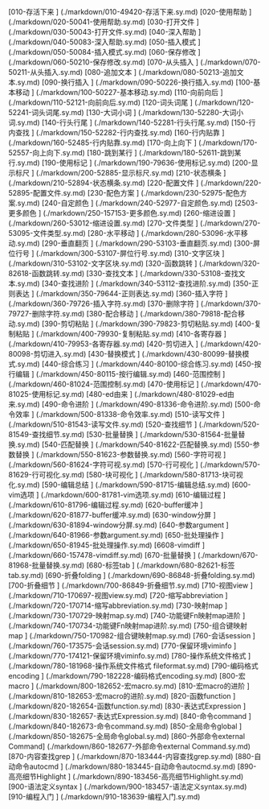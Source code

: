 [010-存活下来                ]  (./markdown/010-49420-存活下来.sy.md)
[020-使用帮助                ]  (./markdown/020-50041-使用帮助.sy.md)
[030-打开文件                ]  (./markdown/030-50043-打开文件.sy.md)
[040-深入帮助                ]  (./markdown/040-50083-深入帮助.sy.md)
[050-插入模式                ]  (./markdown/050-50084-插入模式.sy.md)
[060-保存修改                ]  (./markdown/060-50210-保存修改.sy.md)
[070-从头插入                ]  (./markdown/070-50211-从头插入.sy.md)
[080-追加文本                ]  (./markdown/080-50213-追加文本.sy.md)
[090-换行插入                ]  (./markdown/090-50226-换行插入.sy.md)
[100-基本移动                ]  (./markdown/100-50227-基本移动.sy.md)
[110-向前向后                ]  (./markdown/110-52121-向前向后.sy.md)
[120-词头词尾                ]  (./markdown/120-52241-词头词尾.sy.md)
[130-大词小词                ]  (./markdown/130-52280-大词小词.sy.md)
[140-行头行尾                ]  (./markdown/140-52281-行头行尾.sy.md)
[150-行内查找                ]  (./markdown/150-52282-行内查找.sy.md)
[160-行内贴靠                ]  (./markdown/160-52485-行内贴靠.sy.md)
[170-向上向下                ]  (./markdown/170-52557-向上向下.sy.md)
[180-跳到某行                ]  (./markdown/180-52611-跳到某行.sy.md)
[190-使用标记                ]  (./markdown/190-79636-使用标记.sy.md)
[200-显示标尺                ]  (./markdown/200-52885-显示标尺.sy.md)
[210-状态横条                ]  (./markdown/210-52894-状态横条.sy.md)
[220-配置文件                ]  (./markdown/220-52895-配置文件.sy.md)
[230-配色方案                ]  (./markdown/230-52975-配色方案.sy.md)
[240-自定颜色                ]  (./markdown/240-52977-自定颜色.sy.md)
[2503-更多颜色               ]  (./markdown/250-157153-更多颜色.sy.md)
[260-缩进设置                ]  (./markdown/260-53012-缩进设置.sy.md)
[270-文件类型                ]  (./markdown/270-53095-文件类型.sy.md)
[280-水平移动                ]  (./markdown/280-53096-水平移动.sy.md)
[290-垂直翻页                ]  (./markdown/290-53103-垂直翻页.sy.md)
[300-屏位行号                ]  (./markdown/300-53107-屏位行号.sy.md)
[310-文字区块                ]  (./markdown/310-53102-文字区块.sy.md)
[320-函数跳转                ]  (./markdown/320-82618-函数跳转.sy.md)
[330-查找文本                ]  (./markdown/330-53108-查找文本.sy.md)
[340-查找进阶                ]  (./markdown/340-53112-查找进阶.sy.md)
[350-正则表达                ]  (./markdown/350-79644-正则表达.sy.md)
[360-插入字符                ]  (./markdown/360-79726-插入字符.sy.md)
[370-删除字符                ]  (./markdown/370-79727-删除字符.sy.md)
[380-配合移动                ]  (./markdown/380-79818-配合移动.sy.md)
[390-剪切粘贴                ]  (./markdown/390-79823-剪切粘贴.sy.md)
[400-复制粘贴                ]  (./markdown/400-79930-复制粘贴.sy.md)
[410-各寄存器                ]  (./markdown/410-79953-各寄存器.sy.md)
[420-剪切进入                ]  (./markdown/420-80098-剪切进入.sy.md)
[430-替换模式                ]  (./markdown/430-80099-替换模式.sy.md)
[440-综合练习                ]  (./markdown/440-80100-综合练习.sy.md)
[450-按行编辑                ]  (./markdown/450-80115-按行编辑.sy.md)
[460-范围控制                ]  (./markdown/460-81024-范围控制.sy.md)
[470-使用标记                ]  (./markdown/470-81025-使用标记.sy.md)
[480-ed由来                  ]  (./markdown/480-81029-ed由来.sy.md)
[490-命令进阶                ]  (./markdown/490-81336-命令进阶.sy.md)
[500-命令效率                ]  (./markdown/500-81338-命令效率.sy.md)
[510-读写文件                ]  (./markdown/510-81543-读写文件.sy.md)
[520-查找细节                ]  (./markdown/520-81549-查找细节.sy.md)
[530-批量替换                ]  (./markdown/530-81564-批量替换.sy.md)
[540-匹配替换                ]  (./markdown/540-81622-匹配替换.sy.md)
[550-参数替换                ]  (./markdown/550-81623-参数替换.sy.md)
[560-字符可视                ]  (./markdown/560-81624-字符可视.sy.md)
[570-行可视化                ]  (./markdown/570-81629-行可视化.sy.md)
[580-块可视化                ]  (./markdown/580-81713-块可视化.sy.md)
[590-编辑总结                ]  (./markdown/590-81715-编辑总结.sy.md)
[600-vim选项                 ]  (./markdown/600-81781-vim选项.sy.md)
[610-编辑过程                ]  (./markdown/610-81796-编辑过程.sy.md)
[620-buffer缓冲              ]  (./markdown/620-81877-buffer缓冲.sy.md)
[630-window分屏              ]  (./markdown/630-81894-window分屏.sy.md)
[640-参数argument            ]  (./markdown/640-81966-参数argument.sy.md)
[650-批处理操作              ]  (./markdown/650-81945-批处理操作.sy.md)
[6608-vimdiff                ]  (./markdown/660-157478-vimdiff.sy.md)
[670-批量替换                ]  (./markdown/670-81968-批量替换.sy.md)
[680-标签tab                 ]  (./markdown/680-82621-标签tab.sy.md)
[690-折叠folding             ]  (./markdown/690-86848-折叠folding.sy.md)
[700-折叠细节                ]  (./markdown/700-86849-折叠细节.sy.md)
[710-视图view                ]  (./markdown/710-170697-视图view.sy.md)
[720-缩写abbreviation        ]  (./markdown/720-170714-缩写abbreviation.sy.md)
[730-映射map                 ]  (./markdown/730-170729-映射map.sy.md)
[740-功能键Fn映射map进阶     ]  (./markdown/740-170734-功能键Fn映射map进阶.sy.md)
[750-组合键映射map           ]  (./markdown/750-170982-组合键映射map.sy.md)
[760-会话session             ]  (./markdown/760-173575-会话session.sy.md)
[770-保留环境viminfo         ]  (./markdown/770-174121-保留环境viminfo.sy.md)
[780-操作系统文件格式        ]  (./markdown/780-181968-操作系统文件格式 fileformat.sy.md)
[790-编码格式encoding        ]  (./markdown/790-182228-编码格式encoding.sy.md)
[800-宏macro                 ]  (./markdown/800-182652-宏macro.sy.md)
[810-宏macro的进阶           ]  (./markdown/810-182653-宏macro的进阶.sy.md)
[820-函数function            ]  (./markdown/820-182654-函数function.sy.md)
[830-表达式Expression        ]  (./markdown/830-182657-表达式Expression.sy.md)
[840-命令command             ]  (./markdown/840-182673-命令command.sy.md)
[850-全局命令global          ]  (./markdown/850-182675-全局命令global.sy.md)
[860-外部命令external Command]  (./markdown/860-182677-外部命令external Command.sy.md)
[870-内容查找grep            ]  (./markdown/870-183444-内容查找grep.sy.md)
[880-自动命令autocmd         ]  (./markdown/880-183445-自动命令autocmd.sy.md)
[890-高亮细节Highlight       ]  (./markdown/890-183456-高亮细节Highlight.sy.md)
[900-语法定义syntax          ]  (./markdown/900-183457-语法定义syntax.sy.md)
[910-编程入门                ]  (./markdown/910-183639-编程入门.sy.md)
